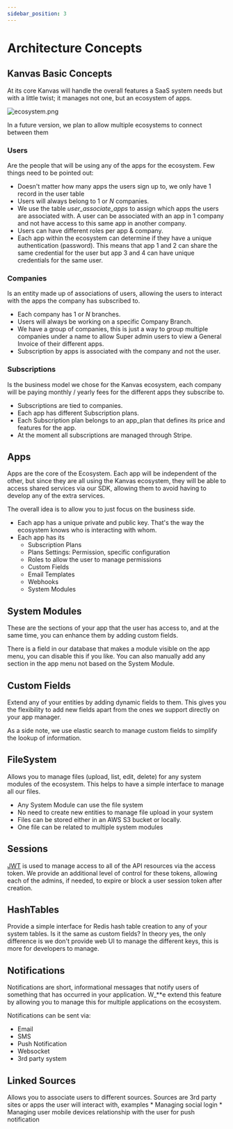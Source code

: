 ```yaml
---
sidebar_position: 3
---
```


# Architecture Concepts

## **Kanvas Basic Concepts**

At its core Kanvas will handle the overall features a SaaS system needs but with a little twist; it manages not one, but an ecosystem of apps.

![ecosystem.png](/ecosystem.png)

In a future version, we plan to allow multiple ecosystems to connect between them

### **Users** 
   
   Are the people that will be using any of the apps for the ecosystem. Few things need to be pointed out:

*   Doesn't matter how many apps the users sign up to, we only have 1 record in the user table
*   Users will always belong to 1 or _N_ companies.
*   We use the table _user_associate_apps_ to assign which apps the users are associated with. A user can be associated with an app in 1 company and not have access to this same app in another company.
*   Users can have different roles per app & company.
*   Each app within the ecosystem can determine if they have a unique authentication (password). This means that app 1 and 2 can share the same credential for the user but app 3 and 4 can have unique credentials for the same user.

### **Companies** 
   
Is an entity made up of associations of users, allowing the users to interact with the apps the company has subscribed to.

*   Each company has 1 or _N_ branches. 
*   Users will always be working on a specific Company Branch.
*   We have a group of companies, this is just a way to group multiple companies under a name to allow Super admin users to view a General Invoice of their different apps.
*   Subscription by apps is associated with the company and not the user.
   
### **Subscriptions** 

Is the business model we chose for the Kanvas ecosystem, each company will be paying monthly / yearly fees for the different apps they subscribe to.

*   Subscriptions are tied to companies.
*   Each app has different Subscription plans.
*   Each Subscription plan belongs to an app_plan that defines its price and features for the app.
*   At the moment all subscriptions are managed through Stripe.
    
## **Apps** 

Apps are the core of the Ecosystem. Each app will be independent of the other, but since they are all using the Kanvas ecosystem, they will be able to access shared services via our SDK, allowing them to avoid having to develop any of the extra services. 

The overall idea is to allow you to just focus on the business side.

*   Each app has a unique private and public key. That's the way the ecosystem knows who is interacting with whom.
*   Each app has its 
    *   Subscription Plans
    *   Plans Settings: Permission, specific configuration
    *   Roles to allow the user to manage permissions
    *   Custom Fields
    *   Email Templates
    *   Webhooks
    *   System Modules

## **System Modules**

These are the sections of your app that the user has access to, and at the same time, you can enhance them by adding custom fields.

There is a field in our database that makes a module visible on the app menu, you can disable this if you like. You can also manually add any section in the app menu not based on the System Module.

## **Custom Fields**

Extend any of your entities by adding dynamic fields to them. This gives you the flexibility to add new fields apart from the ones we support directly on your app manager.

As a side note, we use elastic search to manage custom fields to simplify the lookup of information.

## **FileSystem** 

Allows you to manage files (upload, list, edit, delete) for any system modules of the ecosystem. This helps to have a simple interface to manage all our files.

*   Any System Module can use the file system
*   No need to create new entities to manage file upload in your system
*   Files can be stored either in an AWS S3 bucket or locally.
*   One file can be related to multiple system modules
    
## **Sessions**

[JWT](https://jwt.io/) is used to manage access to all of the API resources via the access token. We provide an additional level of control for these tokens, allowing each of the admins, if needed, to expire or block a user session token after creation.

## **HashTables** 

Provide a simple interface for Redis hash table creation to any of your system tables. Is it the same as custom fields? In theory yes, the only difference is we don't provide web UI to manage the different keys, this is more for developers to manage.

## **Notifications** 

Notifications are  short, informational messages that notify users of something that has occurred in your application. W_**e extend this feature by allowing you to manage this for multiple applications on the ecosystem. 

Notifications can be sent via:
*   Email
*   SMS
*   Push Notification
*   Websocket
*   3rd party system

## **Linked Sources** 

Allows you to associate users to different sources. Sources are 3rd party sites or apps the user will interact with, examples
    *   Managing social login
    *   Managing user mobile devices relationship with the user for push notification
